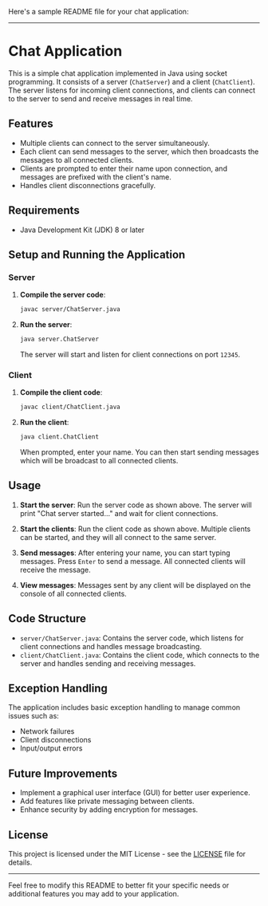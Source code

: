Here's a sample README file for your chat application:

---

# Chat Application

This is a simple chat application implemented in Java using socket programming. It consists of a server (`ChatServer`) and a client (`ChatClient`). The server listens for incoming client connections, and clients can connect to the server to send and receive messages in real time.

## Features

- Multiple clients can connect to the server simultaneously.
- Each client can send messages to the server, which then broadcasts the messages to all connected clients.
- Clients are prompted to enter their name upon connection, and messages are prefixed with the client's name.
- Handles client disconnections gracefully.

## Requirements

- Java Development Kit (JDK) 8 or later

## Setup and Running the Application

### Server

1. **Compile the server code**:
   ```sh
   javac server/ChatServer.java
   ```

2. **Run the server**:
   ```sh
   java server.ChatServer
   ```

   The server will start and listen for client connections on port `12345`.

### Client

1. **Compile the client code**:
   ```sh
   javac client/ChatClient.java
   ```

2. **Run the client**:
   ```sh
   java client.ChatClient
   ```

   When prompted, enter your name. You can then start sending messages which will be broadcast to all connected clients.

## Usage

1. **Start the server**:
   Run the server code as shown above. The server will print "Chat server started..." and wait for client connections.

2. **Start the clients**:
   Run the client code as shown above. Multiple clients can be started, and they will all connect to the same server.

3. **Send messages**:
   After entering your name, you can start typing messages. Press `Enter` to send a message. All connected clients will receive the message.

4. **View messages**:
   Messages sent by any client will be displayed on the console of all connected clients.

## Code Structure

- `server/ChatServer.java`: Contains the server code, which listens for client connections and handles message broadcasting.
- `client/ChatClient.java`: Contains the client code, which connects to the server and handles sending and receiving messages.

## Exception Handling

The application includes basic exception handling to manage common issues such as:

- Network failures
- Client disconnections
- Input/output errors

## Future Improvements

- Implement a graphical user interface (GUI) for better user experience.
- Add features like private messaging between clients.
- Enhance security by adding encryption for messages.

## License

This project is licensed under the MIT License - see the [LICENSE](LICENSE) file for details.

---

Feel free to modify this README to better fit your specific needs or additional features you may add to your application.
